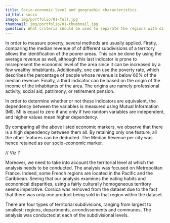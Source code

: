 ```yaml
---
title: Socio-economic level and geographic characteristics
id_html: socio
image: img/portfolio/01-full.jpg
thumbnail: img/portfolio/01-thumbnail.jpg
question: What criteria should be used to separate the regions with different socio-economic environments ?
---
```

In order to measure poverty, several methods are usually applied. Firstly, comparing the median revenue of of different subdivisions of a territory allows the identification of the poorer areas. This can be done by using the average revenue as well, although this last indicator is prone to misrepresent the economic level of the area since it can be increased by a few wealthy inhabitants. Additionally, one can use the poverty rate, which describes the percentage of people whose revenue is below 60% of the median revenue. Finally, a third indicator can be based on the origin of the income of the inhabitants of the area. The origins are namely professional activity, social aid, patrimony, or retirement pension. 

In order to determine whether or not these indicators are equivalent, the dependency between the variables is measured using Mutual Information (MI). MI is equal to zero if and only if two random variables are independent, and higher values mean higher dependency.

By comparing all the above listed economic markers, we observe that there is a high dependency between them all. By retaining only one feature, all the other features can be deducted. The Median Revenue per city was hence retained as our socio-economic marker.

// Viz ?

Moreover, we need to take into account the territorial level at which the analysis needs to be conducted. The analysis was focused on Metropolitan France. Indeed, some French regions are located in the Pacific and the Caribbean. Seeing that our analysis examines the eating habits and economical disparities, using a fairly culturally homogeneous territory seems imperative. Corsica was removed from the dataset due to the fact that there was only one product being sold in that region within the dataset.

There are four types of territorial subdivisions, ranging from largest to smallest: regions, departments, arrondissements and communes. The analysis was conducted at each of the subdivisional levels.
